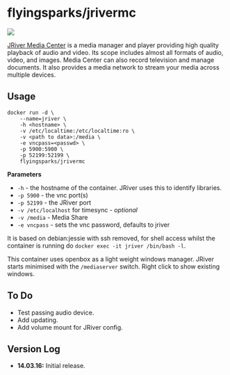# flyingsparks/jrivermc

![](https://www.jriver.com/images/header/logo.png)

[JRiver Media Center](https://www.jriver.com/) is a media manager and player providing high quality playback of audio and video. Its scope includes almost all formats of audio, video, and images. Media Center can also record television and manage documents. It also provides a media network to stream your media across multiple devices.

## Usage

```
docker run -d \
	--name=jriver \
	-h <hostname> \
	-v /etc/localtime:/etc/localtime:ro \
	-v <path to data>:/media \
	-e vncpass=<passwd> \
	-p 5900:5900 \
	-p 52199:52199 \
	flyingsparks/jrivermc
```

**Parameters**

* `-h` - the hostname of the container. JRiver uses this to identify libraries.
* `-p 5900` - the vnc port(s)
* `-p 52199` - the JRiver port
* `-v /etc/localhost` for timesync - *optional*
* `-v /media` - Media Share
* `-e vncpass` - sets the vnc password, defaults to jriver


It is based on debian:jessie with ssh removed, for shell access whilst the container is running do `docker exec -it jriver /bin/bash -l`.

This container uses openbox as a light weight windows manager. JRiver starts minimised with the `/mediaserver` switch. Right click to show existing windows.

## To Do

* Test passing audio device.
* Add updating.
* Add volume mount for JRiver config.

## Version Log

+ **14.03.16:** Initial release. 
